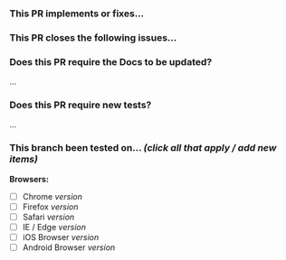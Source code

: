 <!-- Thank you for submitting a pull request! Please make sure you have read the [contribution guidelines](https://github.com/Shopify/draggable/blob/main/CONTRIBUTING.md) before proceeding. -->

### This PR implements or fixes...

<!-- Explain your changes -->

### This PR closes the following issues...

<!-- If applicable -->

### Does this PR require the Docs to be updated?

…

### Does this PR require new tests?

…

### This branch been tested on... _(click all that apply / add new items)_

**Browsers:**

- [ ] Chrome _version_
- [ ] Firefox _version_
- [ ] Safari _version_
- [ ] IE / Edge _version_
- [ ] iOS Browser _version_
- [ ] Android Browser _version_

